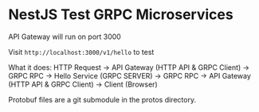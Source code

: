 # NestJS Test GRPC Microservices

API Gateway will run on port 3000

Visit `http://localhost:3000/v1/hello` to test

What it does:
HTTP Request -> API Gateway (HTTP API & GRPC Client) -> GRPC RPC -> Hello Service (GRPC SERVER) -> GRPC RPC -> API Gateway (HTTP API & GRPC Client) -> Client (Browser)

Protobuf files are a git submodule in the protos directory.
